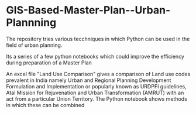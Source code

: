 # GIS-Based-Master-Plan--Urban-Plannning
The repository tries various tecchniques in which Python can be used in the field of urban planning.

Its a series of a few python notebooks which could improve the efficiency during preparation of a Master Plan

An excel file "Land Use Comparison" gives a comparison of Land use codes prevalent in India namely Urban and Regional Planning Development Formulation and Implementation or popularly known as URDPFI guidelines, Atal Mission for Rejuvenation and Urban Transformation  (AMRUT) with an act from a particular Union Territory. The Python notebook shows methods in which these can be combined


